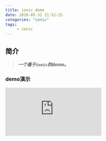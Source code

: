 ```yaml
---
title: ionic demo
date: 2018-05-31 21:52:25
categories: "ionic"
tags:
     - ionic
---
```


## 简介
> ***一个基于`ionic`的demo。***

<!-- more -->

### demo演示
<aside id="platform-preview" class="platform-preview">
    <div id="demo-device-android" ng-class="previewPlatform" ng-show="androidActive" class="android" style="">
            <iframe id="demo-android" src="https://alex-0407.github.io/ionic-for100/#/index" frameborder="0">
            </iframe>
        </div>
</aside>
</html>